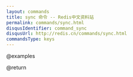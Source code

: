 ```yaml
---
layout: commands
title: sync 命令 -- Redis中文资料站
permalink: commands/sync.html
disqusIdentifier: command_sync
disqusUrl: http://redis.cn/commands/sync.html
commandsType: keys
---
```


@examples

@return
